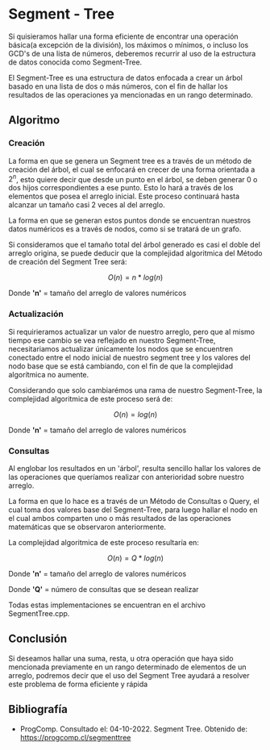 # Segment - Tree

Si quisieramos hallar una forma eficiente de encontrar una operación básica(a excepción de la división), los máximos o mínimos, o incluso los GCD's de una lista de números, deberemos recurrir al uso de la estructura de datos conocida como Segment-Tree.

El Segment-Tree es una estructura de datos enfocada a crear un árbol basado en una lista de dos o más números, con el fin de hallar los resultados de las operaciones ya mencionadas en un rango determinado.

## Algoritmo

### Creación

La forma en que se genera un Segment tree es a través de un método de creación del árbol, el cual se enfocará en crecer de una forma orientada a $2^n$, esto quiere decir que desde un punto en el árbol, se deben generar 0 o dos hijos correspondientes a ese punto. Esto lo hará a través de los elementos que posea el arreglo inicial. Este proceso continuará hasta alcanzar un tamaño casi 2 veces al del arreglo.

La forma en que se generan estos puntos donde se encuentran nuestros datos numéricos es a través de nodos, como si se tratará de un grafo.

Si consideramos que el tamaño total del árbol generado es casi el doble del arreglo origina, se puede deducir que la complejidad algoritmica del Método de creación del Segment Tree será:

$$O(n) = n*log(n)$$

Donde **'n'** = tamaño del arreglo de valores numéricos

### Actualización

Si requirieramos actualizar un valor de nuestro arreglo, pero que al mismo tiempo ese cambio se vea reflejado en nuestro Segment-Tree, necesitariamos actualizar únicamente los nodos que se encuentren conectado entre el nodo inicial de nuestro segment tree y los valores del nodo base que se está cambiando, con el fin de que la complejidad algorítmica no aumente.

Considerando que solo cambiarémos una rama de nuestro Segment-Tree, la complejidad algoritmica de este proceso será de:

$$O(n) = log(n)$$

Donde **'n'** = tamaño del arreglo de valores numéricos

### Consultas

Al englobar los resultados en un 'árbol', resulta sencillo hallar los valores de las operaciones que queríamos realizar con anterioridad sobre nuestro arreglo.

La forma en que lo hace es a través de un Método de Consultas o Query, el cual toma dos valores base del Segment-Tree, para luego hallar el nodo en el cual ambos comparten uno o más resultados de las operaciones matemáticas que se observaron anteriormente.

La complejidad algoritmica de este proceso resultaría en:

$$O(n) = Q*log(n)$$

Donde **'n'** = tamaño del arreglo de valores numéricos

Donde **'Q'** = número de consultas que se desean realizar

Todas estas implementaciones se encuentran en el archivo SegmentTree.cpp.

## Conclusión

Si deseamos hallar una suma, resta, u otra operación que haya sido mencionada previamente en un rango determinado de elementos de un arreglo, podremos decir que el uso del Segment Tree ayudará a resolver este problema de forma eficiente y rápida

## Bibliografía

* ProgComp. Consultado el: 04-10-2022. Segment Tree. Obtenido de: https://progcomp.cl/segmenttree
